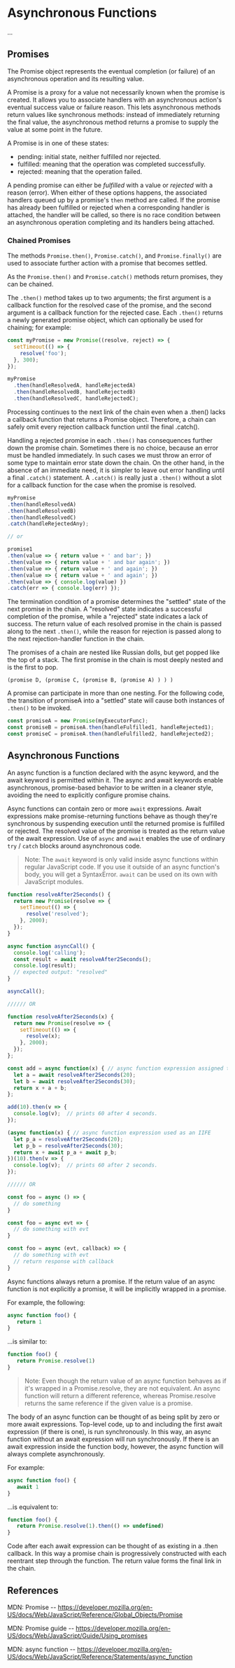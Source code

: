 # Asynchronous Functions

...

## Promises

The Promise object represents the eventual completion (or failure) of an asynchronous operation and its resulting value.

A Promise is a proxy for a value not necessarily known when the promise is created. It allows you to associate handlers with an asynchronous action's eventual success value or failure reason. This lets asynchronous methods return values like synchronous methods: instead of immediately returning the final value, the asynchronous method returns a promise to supply the value at some point in the future.

A Promise is in one of these states:

- pending: initial state, neither fulfilled nor rejected.
- fulfilled: meaning that the operation was completed successfully.
- rejected: meaning that the operation failed.


A pending promise can either be _fulfilled_ with a value or _rejected_ with a reason (error). When either of these options happens, the associated handlers queued up by a promise's `then` method are called. If the promise has already been fulfilled or rejected when a corresponding handler is attached, the handler will be called, so there is no race condition between an asynchronous operation completing and its handlers being attached.

### Chained Promises

The methods `Promise.then()`, `Promise.catch()`, and `Promise.finally()` are used to associate further action with a promise that becomes settled.

As the `Promise.then()` and `Promise.catch()` methods return promises, they can be chained.

The `.then()` method takes up to two arguments; the first argument is a callback function for the resolved case of the promise, and the second argument is a callback function for the rejected case. Each `.then()` returns a newly generated promise object, which can optionally be used for chaining; for example:

```javascript
const myPromise = new Promise((resolve, reject) => {
  setTimeout(() => {
    resolve('foo');
  }, 300);
});

myPromise
  .then(handleResolvedA, handleRejectedA)
  .then(handleResolvedB, handleRejectedB)
  .then(handleResolvedC, handleRejectedC);
```

Processing continues to the next link of the chain even when a .then() lacks a callback function that returns a Promise object. Therefore, a chain can safely omit every rejection callback function until the final .catch().

Handling a rejected promise in each `.then()` has consequences further down the promise chain. Sometimes there is no choice, because an error must be handled immediately. In such cases we must throw an error of some type to maintain error state down the chain. On the other hand, in the absence of an immediate need, it is simpler to leave out error handling until a final `.catch()` statement. A `.catch()` is really just a `.then()` without a slot for a callback function for the case when the promise is resolved.

```javascript
myPromise
.then(handleResolvedA)
.then(handleResolvedB)
.then(handleResolvedC)
.catch(handleRejectedAny);

// or 

promise1
.then(value => { return value + ' and bar'; })
.then(value => { return value + ' and bar again'; })
.then(value => { return value + ' and again'; })
.then(value => { return value + ' and again'; })
.then(value => { console.log(value) })
.catch(err => { console.log(err) });
```

The termination condition of a promise determines the "settled" state of the next promise in the chain. A "resolved" state indicates a successful completion of the promise, while a "rejected" state indicates a lack of success. The return value of each resolved promise in the chain is passed along to the next `.then()`, while the reason for rejection is passed along to the next rejection-handler function in the chain.

The promises of a chain are nested like Russian dolls, but get popped like the top of a stack. The first promise in the chain is most deeply nested and is the first to pop.

```
(promise D, (promise C, (promise B, (promise A) ) ) )
```

A promise can participate in more than one nesting. For the following code, the transition of promiseA into a "settled" state will cause both instances of `.then()` to be invoked.

```javascript
const promiseA = new Promise(myExecutorFunc);
const promiseB = promiseA.then(handleFulfilled1, handleRejected1);
const promiseC = promiseA.then(handleFulfilled2, handleRejected2);
```

## Asynchronous Functions

An async function is a function declared with the async keyword, and the await keyword is permitted within it. The async and await keywords enable asynchronous, promise-based behavior to be written in a cleaner style, avoiding the need to explicitly configure promise chains.

Async functions can contain zero or more `await` expressions. Await expressions make promise-returning functions behave as though they're synchronous by suspending execution until the returned promise is fulfilled or rejected. The resolved value of the promise is treated as the return value of the await expression. Use of `async` and `await` enables the use of ordinary `try` / `catch` blocks around asynchronous code.

> Note: The `await` keyword is only valid inside async functions within regular JavaScript code. If you use it outside of an async function's body, you will get a SyntaxError. `await` can be used on its own with JavaScript modules.

```javascript
function resolveAfter2Seconds() {
  return new Promise(resolve => {
    setTimeout(() => {
      resolve('resolved');
    }, 2000);
  });
}

async function asyncCall() {
  console.log('calling');
  const result = await resolveAfter2Seconds();
  console.log(result);
  // expected output: "resolved"
}

asyncCall();

////// OR

function resolveAfter2Seconds(x) {
  return new Promise(resolve => {
    setTimeout(() => {
      resolve(x);
    }, 2000);
  });
};

const add = async function(x) { // async function expression assigned to a variable
  let a = await resolveAfter2Seconds(20);
  let b = await resolveAfter2Seconds(30);
  return x + a + b;
};

add(10).then(v => {
  console.log(v);  // prints 60 after 4 seconds.
});

(async function(x) { // async function expression used as an IIFE
  let p_a = resolveAfter2Seconds(20);
  let p_b = resolveAfter2Seconds(30);
  return x + await p_a + await p_b;
})(10).then(v => {
  console.log(v);  // prints 60 after 2 seconds.
});

////// OR 

const foo = async () => {
  // do something
}

const foo = async evt => {
  // do something with evt
}

const foo = async (evt, callback) => {
  // do something with evt
  // return response with callback
}
```

Async functions always return a promise. If the return value of an async function is not explicitly a promise, it will be implicitly wrapped in a promise.

For example, the following:

```javascript
async function foo() {
   return 1
}
```

...is similar to:

```javascript
function foo() {
   return Promise.resolve(1)
}
```

> Note: Even though the return value of an async function behaves as if it's wrapped in a Promise.resolve, they are not equivalent. An async function will return a different reference, whereas Promise.resolve returns the same reference if the given value is a promise.

The body of an async function can be thought of as being split by zero or more await expressions. Top-level code, up to and including the first await expression (if there is one), is run synchronously. In this way, an async function without an await expression will run synchronously. If there is an await expression inside the function body, however, the async function will always complete asynchronously.

For example:

```javascript
async function foo() {
   await 1
}
```

...is equivalent to:

```javascript
function foo() {
   return Promise.resolve(1).then(() => undefined)
}
```

Code after each await expression can be thought of as existing in a .then callback. In this way a promise chain is progressively constructed with each reentrant step through the function. The return value forms the final link in the chain.

## References

MDN: Promise -- https://developer.mozilla.org/en-US/docs/Web/JavaScript/Reference/Global_Objects/Promise

MDN: Promise guide -- https://developer.mozilla.org/en-US/docs/Web/JavaScript/Guide/Using_promises

MDN: async function -- https://developer.mozilla.org/en-US/docs/Web/JavaScript/Reference/Statements/async_function
